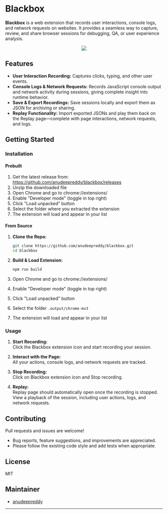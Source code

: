# Blackbox

**Blackbox** is a web extension that records user interactions, console logs, and network requests on websites. It provides a seamless way to capture, review, and share browser sessions for debugging, QA, or user experience analysis.
<p align="center">
    <a href="https://www.loom.com/share/30526c9071c044dd833b2a05bcddbd2f">
      <img style="max-width:300px;" src="https://cdn.loom.com/sessions/thumbnails/30526c9071c044dd833b2a05bcddbd2f-226f7c47a367e83c-full-play.gif">
    </a>
  </p>
  
  ## Features

- **User Interaction Recording:** Captures clicks, typing, and other user events.
- **Console Logs & Network Requests:** Records JavaScript console output and network activity during sessions, giving complete insight into runtime behavior.
- **Save & Export Recordings:** Save sessions locally and export them as JSON for archiving or sharing.
- **Replay Functionality:** Import exported JSONs and play them back on the Replay page—complete with page interactions, network requests, and logs.

## Getting Started

### Installation

#### Prebuilt

1. Get the latest release from: https://github.com/anudeepreddy/blackbox/releases
2. Unzip the downloaded file
3. Open Chrome and go to chrome://extensions/
4. Enable "Developer mode" (toggle in top right)
5. Click "Load unpacked" button
6. Select the folder where you extracted the extension
7. The extension will load and appear in your list

#### From Source

1. **Clone the Repo:**
   ```bash
   git clone https://github.com/anudeepreddy/blackbox.git
   cd blackbox
   ```

2. **Build & Load Extension:**
   ```bash
   npm run build
   ```
3. Open Chrome and go to chrome://extensions/
4. Enable "Developer mode" (toggle in top right)
5. Click "Load unpacked" button
6. Select the folder `.output/chrome-mv3`
7. The extension will load and appear in your list

### Usage

1. **Start Recording:**  
   Click the Blackbox extension icon and start recording your session.

2. **Interact with the Page:**  
   All your actions, console logs, and network requests are tracked.
3. **Stop Recording:**  
   Click on Blackbox extension icon and Stop recording.
4. **Replay:**  
   Replay page should automatically open once the recording is stopped. View a playback of the session, including user actions, logs, and network requests.

## Contributing

Pull requests and issues are welcome!  
- Bug reports, feature suggestions, and improvements are appreciated.
- Please follow the existing code style and add tests when appropriate.

## License

MIT

## Maintainer

- [anudeepreddy](https://github.com/anudeepreddy)

---
